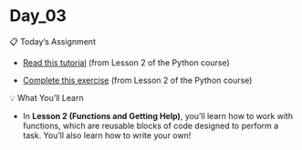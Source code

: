# Day_03


📋 Today’s Assignment

* [Read this tutorial](https://notifications.google.com/g/p/AD-FnEycC72lUvpY9_EYavhc8hMysbXNZsKgulPiEaB4lJMcUS96TLwrPlC16RHvPQ11sTH93AyVI4UZgVxRNLZ7AVRBb5BE3GtrD_zBHq4og0d1d2H3aUrTAPJhwCwsS3Z0_PoHdj4frnxVudaNoeoylz6-M9aT1v529YLRC-HyD0m9fvXCwWaGVSrLzLHvKj5QMX9tBZuEcCPb2JK6MBlozaYkwMqvAAhpft7SlJ6tz9N3WBfQv94) (from Lesson 2 of the Python course)

* [Complete this exercise](https://notifications.google.com/g/p/AD-FnExpBWFRMFtrCCWFQKQq-5gzDpepfmNqrsuSx_peuWrHqAYp_E_iiAwDQdid1D1CNETUbGPkYMCKv31g1yN_LPClO37YLaKTeKyOBZUdyV24mrV8cKPRf-CqPyJIJlrCtzY44RGKQ2BjU1TtvmsZcVOTyPfL685ZQqJZ3sTlV8-0GKKQCWDkuRC7udM3CubnIOtGWny_LKBr397Fe0xFIUK8BQ) (from Lesson 2 of the Python course)

💡 What You’ll Learn
* In **Lesson 2 (Functions and Getting Help)**, you’ll learn how to work with functions, which are reusable blocks of code designed to perform a task. You’ll also learn how to write your own!
